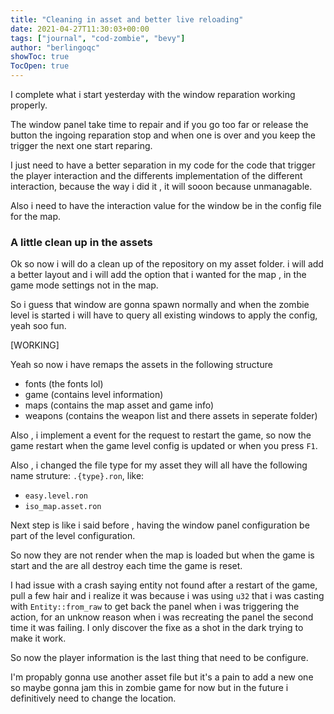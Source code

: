 ```yaml
---
title: "Cleaning in asset and better live reloading"
date: 2021-04-27T11:30:03+00:00
tags: ["journal", "cod-zombie", "bevy"]
author: "berlingoqc"
showToc: true
TocOpen: true
---
```


I complete what i start yesterday with the window reparation working properly.


The window panel take time to repair and if you go too far or release the
button the ingoing reparation stop and when one is over and you keep
the trigger the next one start reparing.

I just need to have a better separation in my code for the code that
trigger the player interaction and the differents implementation
of the different interaction, because the way i did it , it will
sooon because unmanagable.


Also i need to have the interaction value for the window be in 
the config file for the map.

### A little clean up in the assets

Ok so now i will do a clean up of the repository on my asset folder.
i will add a better layout and i will add the option that i wanted for
the map , in the game mode settings not in the map.

So i guess that window are gonna spawn normally and when the zombie
level is started i will have to query all existing windows to apply
the config, yeah soo fun.

[WORKING]

Yeah so now i have remaps the assets in the following structure

* fonts (the fonts lol)
* game (contains level information)
* maps (contains the map asset and game info)
* weapons (contains the weapon list and there assets in seperate folder)

Also , i implement a event for the request to restart the game, so 
now the game restart when the game level config is updated or when
you press `F1`.

Also , i changed the file type for my asset they will all have the
following name struture: `.{type}.ron`, like:

* `easy.level.ron`
* `iso_map.asset.ron`


Next step is like i said before , having the window panel configuration
be part of the level configuration.

So now they are not render when the map is loaded but when the game is
start and the are all destroy each time the game is reset.

I had issue with a crash saying entity not found after a restart of the
game, pull a few hair and i realize it was because i was using `u32` that
i was casting with `Entity::from_raw` to get back the panel when
i was triggering the action, for an unknow reason when i was recreating
the panel the second time it was failing. I only discover the fixe as a
shot in the dark trying to make it work.

So now the player information is the last thing that need to be configure.

I'm propably gonna use another asset file but it's a pain to add a new one
so maybe gonna jam this in zombie game for now but in the future i definitively
need to change the location.